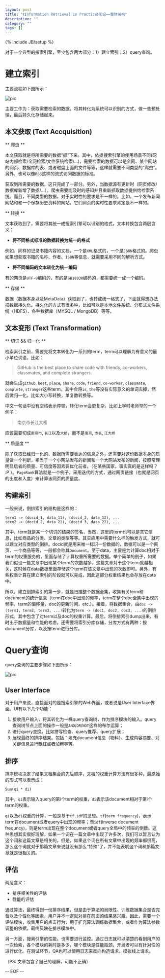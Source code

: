 ```yaml
---
layout: post
title: "《Information Retrieval in Practice》笔记——整体架构"
description: ""
category: ""
tags: []
---
```

{% include JB/setup %}


对于一个典型的搜索引擎，至少包含两大部分：1）建立索引；2）query查询。

建立索引
=======================

主要流程如下图所示：

![pic]({{site.url}}/images/2013-11-30/index-building.png)

主要工作为：获取需要检索的数据，将其转化为系统可以识别的方式，做一些预处理，最后持久化存储起来。

本文获取 (Text Accquisition)
---------------

** 爬虫 **

本文获取就是将所需要的数据“抓”下来。其中，依据搜索引擎的使用场景不同(网站内部检索/全网检索/文件系统检索/...)，需要检索的数据可以是全网、某个网站的网页、数据库的表、或者磁盘上面的文件等等，这样就需要不同类型的“爬虫”。另外，也可以像`RSS`这样的流式访问数据的标准。

获取到所需要的数据，这只完成了一部分。另外，当数据源有更新时（网页修改/数据库新增了数据/...），爬虫需要能及时的感知并且重新抓取数据提供给检索系统。而且，不同类型的数据，对于实时性的要求是不一样的。比如，一个发布新闻网站和和一个保存历史资料的网站，它们网页的实时性要求肯定是不一样的。

** 转换 **

文本获取到了，需要将其统一成搜索引擎可以识别的格式，文本转换包含两层含义：

* **将不同格式标准的数据转换为统一的格式**

例如，同样的记录书籍内容的文档，一个是`XML`格式的，一个是`JSON`格式的。爬虫如果想获取书籍的名称、作者、`ISBN`等信息，就需要采用不同的解析方式。

* **将不同编码的文本转化为统一编码**

有的网页是`UTF-8`编码的，有的是`GB18030`编码的，都需要统一成一个编码。

** 存储 **

数据（数据本身以及MetaData）获取到了，也转成统一格式了，下面就得想办法把数据持久化。持久化的方式有很多种，比如可以是本地文件系统、分布式文件系统（HDFS）、各种数据库（MYSQL / MongoDB）等等。


文本变形 (Text Transformation)
------------

** 切词 && 归一化 **

检索索引之前，需要先将文本转化为一系列的term，term可以理解为有意义的最小单位词语，比如：

> GitHub is the best place to share code with friends, co-workers, classmates, and complete strangers.

就会生成`github`, `best`, `place`, `share`, `code`, `friend`, `co-worker`, `classmate`, `complete`, `stranger`这些term。其中会将`is`, `the`等没有实际意义的单词去掉，然后做归一化，比如大小写转换，单复数转换等。

中文一句话中没有空格表示停顿，转化term会更复杂，比如上学时老师举的一个例子：

> 南京市长江大桥

应该需要切成`南京市`, `长江`以及`大桥`，而不是`南京`, `市长`, `江大桥`

** 质量度 **

除了获取已经归一化的、数据所需要表达的信息之外，还需要对这份数据本身的质量做一个判断，相当于一个小网站发布的新闻和一个大网站发布的新闻，按照常理明显后者的质量、可信度等因素要优化前者。（在某些国家，事实真的是这样吗？ :P ）。`PageRank`算法就是一个例子，采用迭代的方式，通过网页链接（也就是网页的出度和入度）来计算该网页的质量度。


构建索引
------------

一般来说，倒排索引的结构是这样的：

    term1 -> (docid_1, data_11), (docid_2, data_12), ...
    term2 -> (docid_2, data_21), (docid_3, data_22), ...

其中，term就是某一个切词的结果的签名，当然，这里的term也可以是其它信息，比如商品的分类、文章的类型等等。其实应用中需要什么样的触发方式，就可以建立对应类型的倒排。docid就是用来唯一标识一份数据的，数据可以是一个网页、一个商品等等，一般都会称其`Document`。至于data，主要是为计算doc相对于term的权重服务的，里面存储了计算权重所需要的数据。举个简单的例子，如果我们假设一篇文章中出现某个term的次数越多，这篇文章对于这个term就越相关，这时候在data数据里面存储这个term在该文章中出现的次数即可。另外，有些权重计算在建立索引的阶段就可以完成，因此这部分权重结果也会存放在data中。

所以，建立倒排索引的第一步，就是扫描整个数据全集，收集有关term和document的统计信息（term在doc中出现的频率，term在整个doc全集中出现的频率，term的偏移量，doc的更新时间，etc.）。接着，将数据集合，由`doc -> (term1, term2, term3, ...)`转化为`term -> (doc1, doc2, doc3, ...)`的倒排形式，其中包含了对term以及doc的权重计算。最后，将倒排索引dump出来，有时出于数据量和性能的考虑，还需要将索引分库存储，分库方式有两种：按document分库，以及按term进行分库。


Query查询
===================

query查询的主要步骤如下图所示：

![pic]({{site.url}}/images/2013-11-30/query-processing.png)

User Interface
-----------------

对于用户来说，直接面对的是搜索引擎的Web界面，或者说是User Interface界面。UI有以下几个功能：

1. 接收用户输入，将其转化为一棵query查询树，作为排序模块的输入。query查询树节点上面的操作一般是`AND`/`OR`/`NOT`这样的布尔运算；
2. 进行query变换。比如拼写检查、query推荐、query扩展；
3. 展现最终的排序结果。包括：填充document信息（物料）、生成内容摘要、对关键信息进行飘红或者加粗等等。

排序
---------------

排序模块决定了结果文档集合的先后顺序，文档的权重计算方法有很多种，最原始的形式可以表示成：

    Sum(qi * di)

其中，`qi`表示输入query的第i个term的权重，`di`表示该document相对于第i个term的权重。

`qi`以及`di`权重的计算，一般是基于`tf.idf`的思想。`tf`(`term frequency`)，表示term在document或者query中出现的频率；而`idf`(inverse document frequncy)，则是term出现在整个document或者query全局中的频率的倒数。这种思想其实很好理解，如果一个词在一篇文章中出现了许多次，我们可以暂且认为这个词和这篇文章是相关的，但是，如果这个词在所有文章中出现的频率都很高，那么这个词就对于那篇文章来说就没有那么“特殊”了，并不能表明这个词和那篇文章就是很相关的。

评估
-------------

两层含义：

* 排序相关性的评估
* 性能的评估

通过算法，最终得到一份排序结果，但是由于算法的局限性、训练数据集合是否完备以及个性化等因素，用户并不一定就对排在前面的结果感兴趣。因此，需要一个评估模块，收集用户的点击行为，用于扩充算法训练数据集合，或者作为算法参数调整的依据，最终反映在排序模块中。

另一方面，搜索引擎的性能，也需要进行监控。通过日志就可以清楚的看到用户的一次检索，各个模块的耗时是多少，哪个模块是性能瓶颈，开发者可以有针对性的进行优化。在测试环节，QA也可以使用日志来反向构造请求，模拟线上请求。


（PS: 文章包含了自己的理解，可能不正确）


-- EOF --


